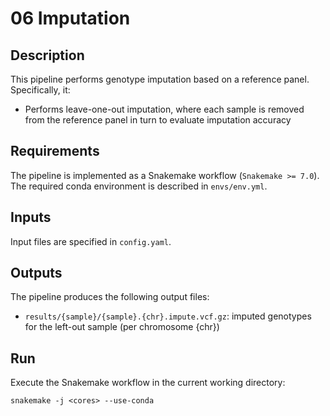 # 06 Imputation

## Description

This pipeline performs genotype imputation based on a reference panel. Specifically, it:

- Performs leave-one-out imputation, where each sample is removed from the reference panel in turn to evaluate imputation accuracy

## Requirements

The pipeline is implemented as a Snakemake workflow (`Snakemake >= 7.0`). The required conda environment is described in `envs/env.yml`.

## Inputs

Input files are specified in `config.yaml`.

## Outputs

The pipeline produces the following output files:

- `results/{sample}/{sample}.{chr}.impute.vcf.gz`: imputed genotypes for the left-out sample (per chromosome {chr})

## Run

Execute the Snakemake workflow in the current working directory:
```
snakemake -j <cores> --use-conda 
```